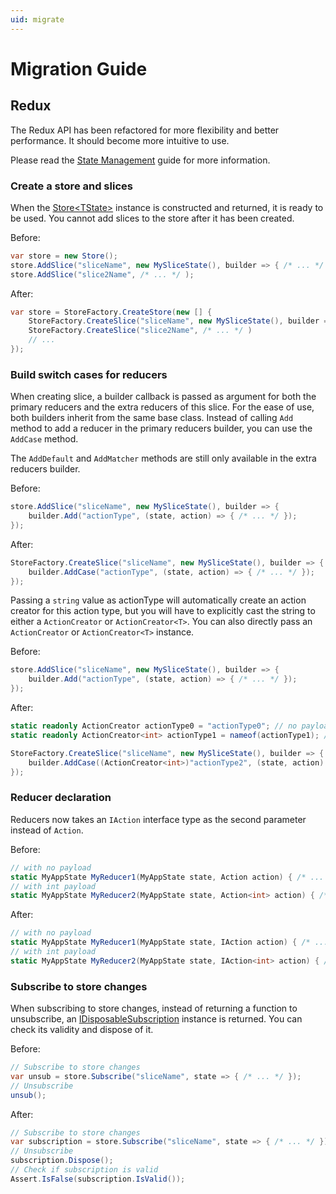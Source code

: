 ```yaml
---
uid: migrate
---
```


# Migration Guide

## Redux

The Redux API has been refactored for more flexibility and better performance.
It should become more intuitive to use.

Please read the [State Management](xref:state-management) guide for more information.

### Create a store and slices

When the [Store&lt;TState&gt;](xref:Unity.AppUI.Redux.Store`1) instance is constructed and returned, it is ready to be used.
You cannot add slices to the store after it has been created.

Before:
```csharp
var store = new Store();
store.AddSlice("sliceName", new MySliceState(), builder => { /* ... */ });
store.AddSlice("slice2Name", /* ... */ );
```

After:
```csharp
var store = StoreFactory.CreateStore(new [] {
    StoreFactory.CreateSlice("sliceName", new MySliceState(), builder => { /* ... */ }),
    StoreFactory.CreateSlice("slice2Name", /* ... */ )
    // ...
});
```

### Build switch cases for reducers

When creating slice, a builder callback is passed as argument for both the
primary reducers and the extra reducers of this slice.
For the ease of use, both builders inherit from the same base class. Instead of calling `Add`
method to add a reducer in the primary reducers builder, you can use the `AddCase` method.

The `AddDefault` and `AddMatcher` methods are still only available in the extra reducers builder.

Before:
```csharp
store.AddSlice("sliceName", new MySliceState(), builder => {
    builder.Add("actionType", (state, action) => { /* ... */ });
});
```

After:
```csharp
StoreFactory.CreateSlice("sliceName", new MySliceState(), builder => {
    builder.AddCase("actionType", (state, action) => { /* ... */ });
});
```

Passing a `string` value as actionType will automatically create an action creator for this action type, but
you will have to explicitly cast the string to either a `ActionCreator` or `ActionCreator<T>`.
You can also directly pass an `ActionCreator` or `ActionCreator<T>` instance.

Before:
```csharp
store.AddSlice("sliceName", new MySliceState(), builder => {
    builder.Add("actionType", (state, action) => { /* ... */ });
});
```

After:
```csharp
static readonly ActionCreator actionType0 = "actionType0"; // no payload
static readonly ActionCreator<int> actionType1 = nameof(actionType1); // with int payload

StoreFactory.CreateSlice("sliceName", new MySliceState(), builder => {
    builder.AddCase((ActionCreator<int>)"actionType2", (state, action) => { /* ... */ }); // cast to ActionCreator<int>
});
```

### Reducer declaration

Reducers now takes an `IAction` interface type as the second parameter instead of `Action`.

Before:
```csharp
// with no payload
static MyAppState MyReducer1(MyAppState state, Action action) { /* ... */ }
// with int payload
static MyAppState MyReducer2(MyAppState state, Action<int> action) { /* ... */ }
```

After:
```csharp
// with no payload
static MyAppState MyReducer1(MyAppState state, IAction action) { /* ... */ }
// with int payload
static MyAppState MyReducer2(MyAppState state, IAction<int> action) { /* ... */ }
```

### Subscribe to store changes

When subscribing to store changes, instead of returning a function to unsubscribe,
an [IDisposableSubscription](xref:Unity.AppUI.Redux.IDisposableSubscription) instance is returned.
You can check its validity and dispose of it.

Before:
```csharp
// Subscribe to store changes
var unsub = store.Subscribe("sliceName", state => { /* ... */ });
// Unsubscribe
unsub();
```

After:
```csharp
// Subscribe to store changes
var subscription = store.Subscribe("sliceName", state => { /* ... */ });
// Unsubscribe
subscription.Dispose();
// Check if subscription is valid
Assert.IsFalse(subscription.IsValid());
```
